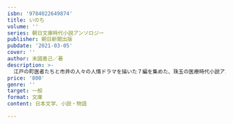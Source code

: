 ```yaml
---
isbn: '9784022649874'
title: いのち
volume: ''
series: 朝日文庫時代小説アンソロジー
publisher: 朝日新聞出版
pubdate: '2021-03-05'
cover: ''
author: 末國善己／著
description: >-
  江戸の町医者たちと市井の人々の人情ドラマを描いた７編を集めた、珠玉の医療時代小説アンソロジー。母娘関係のこじれ、感染症への偏見など、コロナ禍の現代を予見するかのような秀作も収録。いつの時代も医は仁術であり世は情け。時代小説ファン必読の一冊。
price: '800'
genre: ''
target: 一般
format: 文庫
content: 日本文学、小説・物語

---
```

